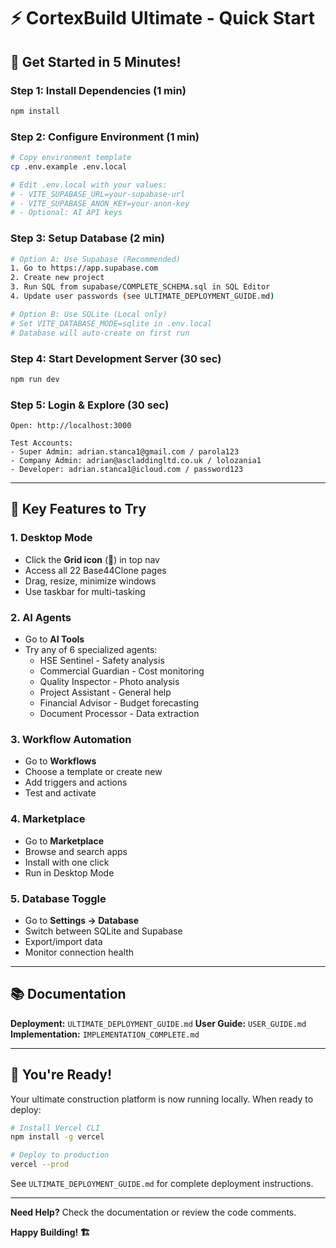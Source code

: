 # ⚡ CortexBuild Ultimate - Quick Start

## 🚀 Get Started in 5 Minutes!

### Step 1: Install Dependencies (1 min)
```bash
npm install
```

### Step 2: Configure Environment (1 min)
```bash
# Copy environment template
cp .env.example .env.local

# Edit .env.local with your values:
# - VITE_SUPABASE_URL=your-supabase-url
# - VITE_SUPABASE_ANON_KEY=your-anon-key
# - Optional: AI API keys
```

### Step 3: Setup Database (2 min)
```bash
# Option A: Use Supabase (Recommended)
1. Go to https://app.supabase.com
2. Create new project
3. Run SQL from supabase/COMPLETE_SCHEMA.sql in SQL Editor
4. Update user passwords (see ULTIMATE_DEPLOYMENT_GUIDE.md)

# Option B: Use SQLite (Local only)
# Set VITE_DATABASE_MODE=sqlite in .env.local
# Database will auto-create on first run
```

### Step 4: Start Development Server (30 sec)
```bash
npm run dev
```

### Step 5: Login & Explore (30 sec)
```
Open: http://localhost:3000

Test Accounts:
- Super Admin: adrian.stanca1@gmail.com / parola123
- Company Admin: adrian@ascladdingltd.co.uk / lolozania1
- Developer: adrian.stanca1@icloud.com / password123
```

---

## 🎯 Key Features to Try

### 1. Desktop Mode
- Click the **Grid icon** (📱) in top nav
- Access all 22 Base44Clone pages
- Drag, resize, minimize windows
- Use taskbar for multi-tasking

### 2. AI Agents
- Go to **AI Tools**
- Try any of 6 specialized agents:
  - HSE Sentinel - Safety analysis
  - Commercial Guardian - Cost monitoring
  - Quality Inspector - Photo analysis
  - Project Assistant - General help
  - Financial Advisor - Budget forecasting
  - Document Processor - Data extraction

### 3. Workflow Automation
- Go to **Workflows**
- Choose a template or create new
- Add triggers and actions
- Test and activate

### 4. Marketplace
- Go to **Marketplace**
- Browse and search apps
- Install with one click
- Run in Desktop Mode

### 5. Database Toggle
- Go to **Settings → Database**
- Switch between SQLite and Supabase
- Export/import data
- Monitor connection health

---

## 📚 Documentation

**Deployment:** `ULTIMATE_DEPLOYMENT_GUIDE.md`
**User Guide:** `USER_GUIDE.md`
**Implementation:** `IMPLEMENTATION_COMPLETE.md`

---

## 🎉 You're Ready!

Your ultimate construction platform is now running locally. When ready to deploy:

```bash
# Install Vercel CLI
npm install -g vercel

# Deploy to production
vercel --prod
```

See `ULTIMATE_DEPLOYMENT_GUIDE.md` for complete deployment instructions.

---

**Need Help?** Check the documentation or review the code comments.

**Happy Building! 🏗️**

